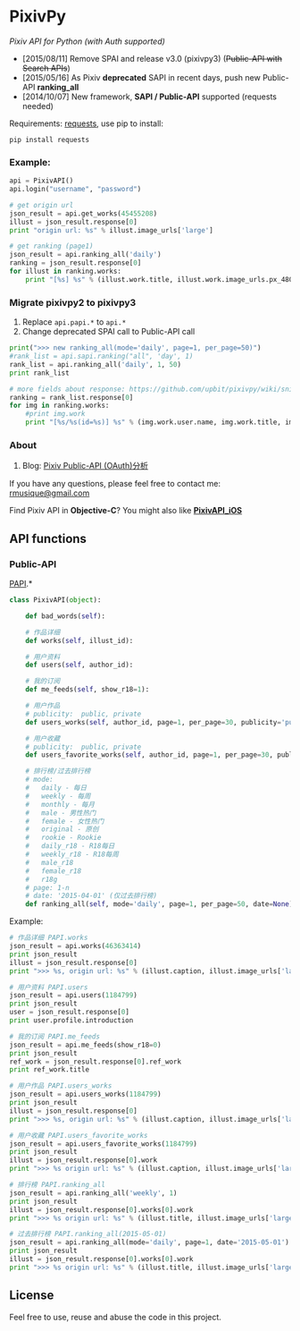 PixivPy
======
_Pixiv API for Python (with Auth supported)_

* [2015/08/11] Remove SPAI and release v3.0 (pixivpy3) (~~Public-API with Search APIs~~)
* [2015/05/16] As Pixiv **deprecated** SAPI in recent days, push new Public-API **ranking_all**
* [2014/10/07] New framework, **SAPI / Public-API** supported (requests needed)

Requirements: [requests](https://pypi.python.org/pypi/requests), use pip to install:

~~~
pip install requests
~~~

### Example:

~~~python
api = PixivAPI()
api.login("username", "password")

# get origin url
json_result = api.get_works(45455208)
illust = json_result.response[0]
print "origin url: %s" % illust.image_urls['large']

# get ranking (page1)
json_result = api.ranking_all('daily')
ranking = json_result.response[0]
for illust in ranking.works:
	print "[%s] %s" % (illust.work.title, illust.work.image_urls.px_480mw)
~~~

### Migrate pixivpy2 to pixivpy3

1. Replace `api.papi.*` to `api.*`
2. Change deprecated SPAI call to Public-API call

~~~python
print(">>> new ranking_all(mode='daily', page=1, per_page=50)")
#rank_list = api.sapi.ranking("all", 'day', 1)
rank_list = api.ranking_all('daily', 1, 50)
print rank_list

# more fields about response: https://github.com/upbit/pixivpy/wiki/sniffer
ranking = rank_list.response[0]
for img in ranking.works:
	#print img.work
	print "[%s/%s(id=%s)] %s" % (img.work.user.name, img.work.title, img.work.id, img.work.image_urls.px_480mw)
~~~

### About

1. Blog: [Pixiv Public-API (OAuth)分析](http://blog.imaou.com/opensource/2014/10/09/pixiv_api_for_ios_update.html)

If you have any questions, please feel free to contact me: rmusique@gmail.com

Find Pixiv API in **Objective-C**? You might also like [**PixivAPI_iOS**](https://github.com/upbit/PixivAPI_iOS)

## API functions

### Public-API

[PAPI](https://github.com/upbit/pixivpy/blob/master/pixivpy3/api.py).*

~~~python
class PixivAPI(object):

	def bad_words(self):

	# 作品详细
	def works(self, illust_id):

	# 用户资料
	def users(self, author_id):

	# 我的订阅
	def me_feeds(self, show_r18=1):

	# 用户作品
	# publicity:  public, private
	def users_works(self, author_id, page=1, per_page=30, publicity='public'):

	# 用户收藏
	# publicity:  public, private
	def users_favorite_works(self, author_id, page=1, per_page=30, publicity='public'):

	# 排行榜/过去排行榜
	# mode:
	#   daily - 每日
	#   weekly - 每周
	#   monthly - 每月
	#   male - 男性热门
	#   female - 女性热门
	#   original - 原创
	#   rookie - Rookie
	#   daily_r18 - R18每日
	#   weekly_r18 - R18每周
	#   male_r18
	#   female_r18
	#   r18g
	# page: 1-n
	# date: '2015-04-01' (仅过去排行榜)
	def ranking_all(self, mode='daily', page=1, per_page=50, date=None):

~~~

Example:

~~~python
# 作品详细 PAPI.works
json_result = api.works(46363414)
print json_result
illust = json_result.response[0]
print ">>> %s, origin url: %s" % (illust.caption, illust.image_urls['large'])

# 用户资料 PAPI.users
json_result = api.users(1184799)
print json_result
user = json_result.response[0]
print user.profile.introduction

# 我的订阅 PAPI.me_feeds
json_result = api.me_feeds(show_r18=0)
print json_result
ref_work = json_result.response[0].ref_work
print ref_work.title

# 用户作品 PAPI.users_works
json_result = api.users_works(1184799)
print json_result
illust = json_result.response[0]
print ">>> %s, origin url: %s" % (illust.caption, illust.image_urls['large'])

# 用户收藏 PAPI.users_favorite_works
json_result = api.users_favorite_works(1184799)
print json_result
illust = json_result.response[0].work
print ">>> %s origin url: %s" % (illust.caption, illust.image_urls['large'])

# 排行榜 PAPI.ranking_all
json_result = api.ranking_all('weekly', 1)
print json_result
illust = json_result.response[0].works[0].work
print ">>> %s origin url: %s" % (illust.title, illust.image_urls['large'])

# 过去排行榜 PAPI.ranking_all(2015-05-01)
json_result = api.ranking_all(mode='daily', page=1, date='2015-05-01')
print json_result
illust = json_result.response[0].works[0].work
print ">>> %s origin url: %s" % (illust.title, illust.image_urls['large'])
~~~

## License

Feel free to use, reuse and abuse the code in this project.

